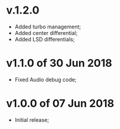 # v.1.2.0 
- Added turbo management;
- Added center differential;
- Added LSD differentials;

# v1.1.0 of 30 Jun 2018
- Fixed Audio debug code;

# v1.0.0 of 07 Jun 2018
- Initial release;
